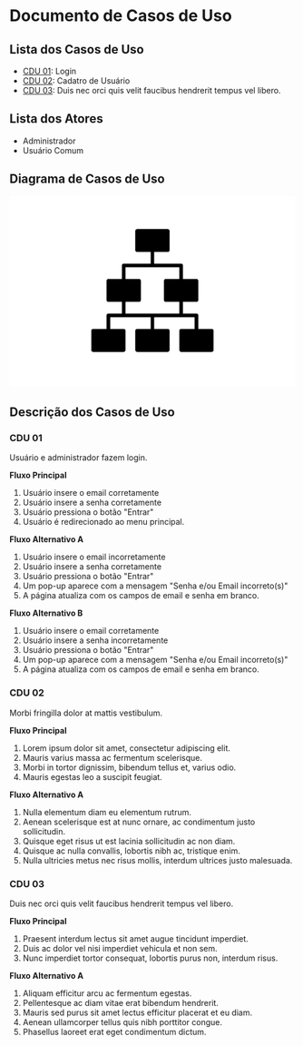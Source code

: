 # Documento de Casos de Uso

## Lista dos Casos de Uso

 - [CDU 01](#CDU-01): Login
 - [CDU 02](#CDU-02): Cadatro de Usuário
 - [CDU 03](#CDU-03): Duis nec orci quis velit faucibus hendrerit tempus vel libero.


## Lista dos Atores

 - Administrador
 - Usuário Comum

## Diagrama de Casos de Uso

![Diagrama de Casos de Uso](diagrama-exemplo.png)

## Descrição dos Casos de Uso

### CDU 01

Usuário e administrador fazem login.

**Fluxo Principal**

1. Usuário insere o email corretamente
2. Usuário insere a senha corretamente
3. Usuário pressiona o botão "Entrar"
4. Usuário é redirecionado ao menu principal.

**Fluxo Alternativo A**

1. Usuário insere o email incorretamente
2. Usuário insere a senha corretamente
3. Usuário pressiona o botão "Entrar"
4. Um pop-up aparece com a mensagem "Senha e/ou Email incorreto(s)"
5. A página atualiza com os campos de email e senha em branco.

**Fluxo Alternativo B**

1. Usuário insere o email corretamente
2. Usuário insere a senha incorretamente
3. Usuário pressiona o botão "Entrar"
4. Um pop-up aparece com a mensagem "Senha e/ou Email incorreto(s)"
5. A página atualiza com os campos de email e senha em branco.


### CDU 02

Morbi fringilla dolor at mattis vestibulum.

**Fluxo Principal**

1. Lorem ipsum dolor sit amet, consectetur adipiscing elit.
2. Mauris varius massa ac fermentum scelerisque.
3. Morbi in tortor dignissim, bibendum tellus et, varius odio.
4. Mauris egestas leo a suscipit feugiat.

**Fluxo Alternativo A**

1. Nulla elementum diam eu elementum rutrum.
2. Aenean scelerisque est at nunc ornare, ac condimentum justo sollicitudin.
3. Quisque eget risus ut est lacinia sollicitudin ac non diam.
4. Quisque ac nulla convallis, lobortis nibh ac, tristique enim.
5. Nulla ultricies metus nec risus mollis, interdum ultrices justo malesuada.

### CDU 03

Duis nec orci quis velit faucibus hendrerit tempus vel libero.

**Fluxo Principal**

1. Praesent interdum lectus sit amet augue tincidunt imperdiet.
2. Duis ac dolor vel nisi imperdiet vehicula et non sem.
3. Nunc imperdiet tortor consequat, lobortis purus non, interdum risus.

**Fluxo Alternativo A**

1. Aliquam efficitur arcu ac fermentum egestas.
2. Pellentesque ac diam vitae erat bibendum hendrerit.
3. Mauris sed purus sit amet lectus efficitur placerat et eu diam.
4. Aenean ullamcorper tellus quis nibh porttitor congue.
5. Phasellus laoreet erat eget condimentum dictum.
